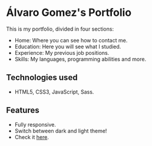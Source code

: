 # Álvaro Gomez's Portfolio

This is my portfolio, divided in four sections: 

- Home: Where you can see how to contact me.
- Education: Here you will see what I studied.
- Experience: My previous job positions.
- Skills: My languages, programming abilities and more.

## Technologies used

- HTML5, CSS3, JavaScript, Sass.

## Features

- Fully responsive.
- Switch between dark and light theme!
- Check it [here](https://alvgom97.github.io/Portfolio/).
